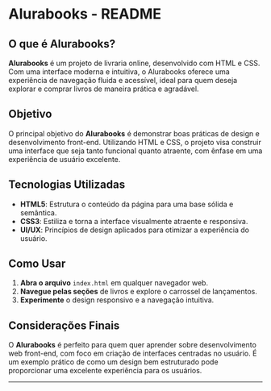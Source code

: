 

# Alurabooks - README

## O que é Alurabooks?

**Alurabooks** é um projeto de livraria online, desenvolvido com HTML e CSS. Com uma interface moderna e intuitiva, o Alurabooks oferece uma experiência de navegação fluida e acessível, ideal para quem deseja explorar e comprar livros de maneira prática e agradável.

## Objetivo

O principal objetivo do **Alurabooks** é demonstrar boas práticas de design e desenvolvimento front-end. Utilizando HTML e CSS, o projeto visa construir uma interface que seja tanto funcional quanto atraente, com ênfase em uma experiência de usuário excelente.

## Tecnologias Utilizadas

- **HTML5**: Estrutura o conteúdo da página para uma base sólida e semântica.
- **CSS3**: Estiliza e torna a interface visualmente atraente e responsiva.
- **UI/UX**: Princípios de design aplicados para otimizar a experiência do usuário.

## Como Usar

1. **Abra o arquivo** `index.html` em qualquer navegador web.
2. **Navegue pelas seções** de livros e explore o carrossel de lançamentos.
3. **Experimente** o design responsivo e a navegação intuitiva.

## Considerações Finais

O **Alurabooks** é perfeito para quem quer aprender sobre desenvolvimento web front-end, com foco em criação de interfaces centradas no usuário. É um exemplo prático de como um design bem estruturado pode proporcionar uma excelente experiência para os usuários.

---

